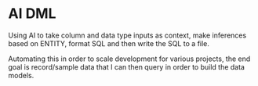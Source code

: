 # AI DML 


Using AI to take column and data type inputs as context, make inferences based on ENTITY, format SQL and then write the SQL to a file. 

Automating this in order to scale development for various projects, the end goal is record/sample data that 
I can then query in order to build the data models.